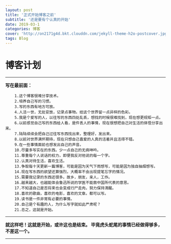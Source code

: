 ```yaml
---
layout: post
title: '正式开始博客之前'
subtitle: '还是要有个认真的开始'
date: 2019-03-1
categories: 博客
cover: 'http://on2171g4d.bkt.clouddn.com/jekyll-theme-h2o-postcover.jpg'
tags: Blog
---
```



# 博客计划


---

**写在最前面：**

        1.这个博客很难分享技术。
        2.培养自己写的习惯。
        3.写的东西有地方可放。
        4.人活一世，无处安放，记录点事物。给这个世界留一点异样的色彩。
        5.我是个爱写的人，以往写的东西四处乱丢，想找的时候很难找到，现在想更规矩一点。
        6.以前感觉自己写的东西给人看，是件丢人的事情，现在很想把自己对生活的体悟分享出来。
        7.陆陆续续会把自己过往写东西找出来，整理好，发出来。
        8.以前对世界满怀期待，现在只想自己喜爱的人真的活着并且活得不错。
        9.在一些事情面前也想发出自己的声音。
        10.尽量多写实在的东西。少一点自己的无病呻吟。
        11.尊重每个人说话的权力，即便我反对他说的每一个字。
        12.认真对待生活，喜欢生活。
        13.争取每十天更新一篇博客，可能是因为天气下雨想写，可能是因为独自抽烟想写。
        14.现在写东西的欲望还算强烈，大概率不会出现提笔忘字的情况。
        15.需要我记录的东西还很多。故乡，朋友，亲人，工作。
        16.越来越大，也越能体会鲁迅所说的学医不能救中国所代表的意思。
        17.不知道自己是否将来也会变成行尸走肉，努力保持清醒。
        18.喜欢的歌曲，喜欢的电影，喜欢的文章。都可以写。
        19.读书是一件非常有必要的事情。
        20.自己是个有趣的人，为什么写字就如此严肃呢？
        21.总之，这就是开始。
    
---

**就这样吧！这就是开始，或许这也是结束。
毕竟虎头蛇尾的事情已经做得够多，不差这一个。**

---


